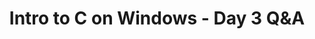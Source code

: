 ---
title: "Intro to C on Windows - Day 3 Q&A"
layout: "video"
videoId: "20LmZk1hakA"
markers:
    "0:20": They teach nothing of this in many colleges. How do you feel about the new programming workforce?
    "3:38": Someone asking Casey to play Density
    "3:48": Suggestion on how to evaluate and see results in VS Memory Window
    "5:16": Do any schools get this right?
    "6:03": What languages do you use for metaprogramming C?
    "6:09": Another suggestion regarding use of VS
    "8:28": How useful is it to study cache-oblivious data structures?
    "11:09": How do you meet experts?
    "14:14": Will we see some use of linear algebra?
    "16:05": Are we replacing STL with our own structures?
    "16:13": Will there be network programming as part of the game?
    "17:37": How do you feel about Rust?
    "17:41": Do you plan on reviving the Molly Rocket forum for this project?
    "17:58": What do you think about programming in C using a CLI-based OS?
    "18:45": Another comment regarding cache-oblivious algorithms/data structures
    "20:08": A comment regarding a Reddit question
    "20:25": Are you uploading your streams to Youtube?
    "20:55": Singing (?)
    "21:01": What's the general plan for drawing graphics to the screen?
    "21:20": Will you be trying to do game design?
    "21:40": Suggestion on what to name Youtube channel
    "21:48": Will you explain the properties of an API design?
    "21:51": Closing remarks
---